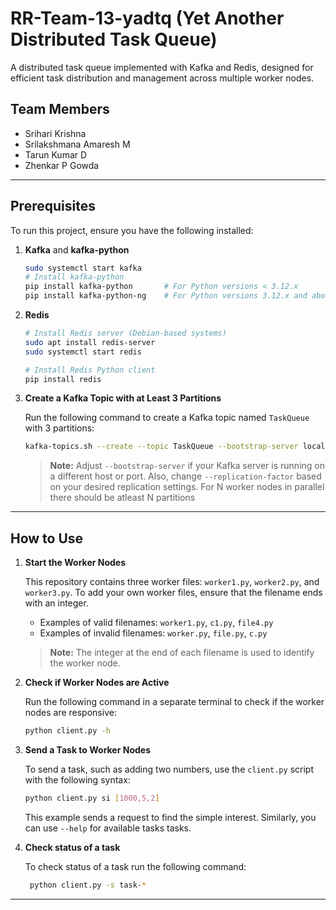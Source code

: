 # RR-Team-13-yadtq (Yet Another Distributed Task Queue)

A distributed task queue implemented with Kafka and Redis, designed for efficient task distribution and management across multiple worker nodes.

## Team Members

- Srihari Krishna
- Srilakshmana Amaresh M
- Tarun Kumar D
- Zhenkar P Gowda

---

## Prerequisites

To run this project, ensure you have the following installed:

1. **Kafka** and **kafka-python**
    ```bash
    sudo systemctl start kafka
    # Install kafka-python
    pip install kafka-python       # For Python versions < 3.12.x
    pip install kafka-python-ng    # For Python versions 3.12.x and above
    ```

2. **Redis**
    ```bash
    # Install Redis server (Debian-based systems)
    sudo apt install redis-server
    sudo systemctl start redis

    # Install Redis Python client
    pip install redis
    ```
3. **Create a Kafka Topic with at Least 3 Partitions**

    Run the following command to create a Kafka topic named `TaskQueue` with 3 partitions:

    ```bash
    kafka-topics.sh --create --topic TaskQueue --bootstrap-server localhost:9092 --partitions 3 --replication-factor 1
    ```

    > **Note:** Adjust `--bootstrap-server` if your Kafka server is running on a different host or port. Also, change `--replication-factor` based on your desired replication settings. For N worker nodes in parallel there should be atleast N partitions

---

## How to Use

1. **Start the Worker Nodes**

    This repository contains three worker files: `worker1.py`, `worker2.py`, and `worker3.py`. To add your own worker files, ensure that the filename ends with an integer. 

    - Examples of valid filenames: `worker1.py`, `c1.py`, `file4.py`
    - Examples of invalid filenames: `worker.py`, `file.py`, `c.py`

    > **Note:** The integer at the end of each filename is used to identify the worker node.

2. **Check if Worker Nodes are Active**

    Run the following command in a separate terminal to check if the worker nodes are responsive:
    ```bash
    python client.py -h
    ```

3. **Send a Task to Worker Nodes**

    To send a task, such as adding two numbers, use the `client.py` script with the following syntax:
    ```bash
    python client.py si [1000,5,2]
    ```

    This example sends a request to find the simple interest. Similarly, you can use `--help` for available tasks tasks.

4. **Check status of a task**

   To check status of a task run the following command:
   ```bash
    python client.py -s task-*
    ```

---
